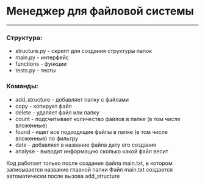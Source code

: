 # Менеджер для файловой системы  
***

### Структура:
- structure.py - скрипт для создания структуры папок
- main.py - интерфейс   
- functions - функции
- tests.py - тесты

### Команды:
- add_structure - добавляет папку с файлами
- copy - копирует файл
- delete - удаляет файл или папку
- count - подсчитывает количество файлов в папке (в том числе вложенные)
- found - ищет все подходящие файлы в папке (в том числе вложенные) по фильтру
- date - добавляет в название файла дату его создания
- analyse - выводит информацию сколько какой файл весит

Код работает только после создания файла main.txt, в котором записывается название главной папки
Файл main.txt создается автоматически после вызова add_structure